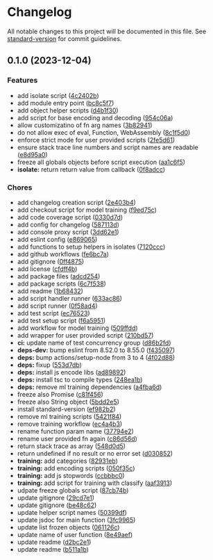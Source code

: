 # Changelog

All notable changes to this project will be documented in this file. See [standard-version](https://github.com/conventional-changelog/standard-version) for commit guidelines.

## 0.1.0 (2023-12-04)


### Features

* add isolate script ([4c2402b](https://github.com/discue/somewhat-secure-insecure-fn-executor/commit/4c2402b9168ff8131b4602e853b9d30d0b97aa3d))
* add module entry point ([bc8c5f7](https://github.com/discue/somewhat-secure-insecure-fn-executor/commit/bc8c5f7981d2374364ae7ec29294452e076b810b))
* add object helper scripts ([d4b1f30](https://github.com/discue/somewhat-secure-insecure-fn-executor/commit/d4b1f309157b01538f8825da9fb2f8609679dd28))
* add script for base encoding and decoding ([954c06a](https://github.com/discue/somewhat-secure-insecure-fn-executor/commit/954c06ada17b78cfa3ea13fa31be36c50388d0b3))
* allow customizatino of fn arg names ([3b82941](https://github.com/discue/somewhat-secure-insecure-fn-executor/commit/3b82941ea99d3896f5a053bc226cc4f87c177218))
* do not allow exec of eval, Function, WebAssembly ([8c1f5d0](https://github.com/discue/somewhat-secure-insecure-fn-executor/commit/8c1f5d0e4f46307ad3b691efe1f3b0832cf2d80f))
* enforce strict mode for user provided scripts ([2fe5d61](https://github.com/discue/somewhat-secure-insecure-fn-executor/commit/2fe5d61dd23cc0037a55ecd1f949d9f9b8c8c05c))
* ensure stack trace line numbers and script names are readable ([e8d95a0](https://github.com/discue/somewhat-secure-insecure-fn-executor/commit/e8d95a09fcf8cdc72b1c3833889321bc0801382f))
* freeze all globals objects before script execution ([aa1c6f5](https://github.com/discue/somewhat-secure-insecure-fn-executor/commit/aa1c6f52da737a8883ef1e522cc5511384bd432d))
* **isolate:** return return value from callback ([0f8adcc](https://github.com/discue/somewhat-secure-insecure-fn-executor/commit/0f8adcc827ba63774e7ce9cd8b83d38ecb3002de))


### Chores

* add changelog creation script ([2e403b4](https://github.com/discue/somewhat-secure-insecure-fn-executor/commit/2e403b44203202f20d654680ebf57a90fa080b0c))
* add checkout script for model training ([f9ed75c](https://github.com/discue/somewhat-secure-insecure-fn-executor/commit/f9ed75c729404897a1e2957548e3d343d0013206))
* add code coverage script ([0330d7d](https://github.com/discue/somewhat-secure-insecure-fn-executor/commit/0330d7df58f4b4bfb0b3c5db9057d9d4fb2f8b47))
* add config for changelog ([587113d](https://github.com/discue/somewhat-secure-insecure-fn-executor/commit/587113d0846f63c9062d9c618ea32cc6169970e0))
* add console proxy script ([3dd62e1](https://github.com/discue/somewhat-secure-insecure-fn-executor/commit/3dd62e10b3fc4b7197e294a57b77161fb430c330))
* add eslint config ([e869065](https://github.com/discue/somewhat-secure-insecure-fn-executor/commit/e86906561023854ccb99f3ac8056fc6ce279f346))
* add functions to setup helpers in isolates ([7120ccc](https://github.com/discue/somewhat-secure-insecure-fn-executor/commit/7120ccce4c46c00fbfd34b902d74add77241c1be))
* add github workflows ([fe6bc7a](https://github.com/discue/somewhat-secure-insecure-fn-executor/commit/fe6bc7a8f04dea958361e12e50876cbb05ffc51f))
* add gitignore ([0ff4875](https://github.com/discue/somewhat-secure-insecure-fn-executor/commit/0ff487507cc9bdc3f391fddaaaaca9bf520237e0))
* add license ([cfdff4b](https://github.com/discue/somewhat-secure-insecure-fn-executor/commit/cfdff4bc915589598776566cbd02decb8a6d4e37))
* add package files ([adcd254](https://github.com/discue/somewhat-secure-insecure-fn-executor/commit/adcd254df02859bd35b4cde993e2c3f28c045448))
* add package scripts ([6c7f538](https://github.com/discue/somewhat-secure-insecure-fn-executor/commit/6c7f538226825267553bb950e4d008f94756dfc6))
* add readme ([1b68432](https://github.com/discue/somewhat-secure-insecure-fn-executor/commit/1b6843204d0a328213c4897c92087c639403415d))
* add script handler runner ([633ac86](https://github.com/discue/somewhat-secure-insecure-fn-executor/commit/633ac8654d66ef82d0f29655d22d10a35447820c))
* add script runner ([0f58ad4](https://github.com/discue/somewhat-secure-insecure-fn-executor/commit/0f58ad48ca90ba683a91a632b649e3e6702073c6))
* add test script ([ec76523](https://github.com/discue/somewhat-secure-insecure-fn-executor/commit/ec76523eae4ef01f5c1669bf9509a1258964682a))
* add test setup script ([f6a5951](https://github.com/discue/somewhat-secure-insecure-fn-executor/commit/f6a5951cf72ce81e5efa5ebca79c2c80987ed296))
* add workflow for model training ([509ffdd](https://github.com/discue/somewhat-secure-insecure-fn-executor/commit/509ffdde44f87a327dd12bc70d88d83e7fe40662))
* add wrapper for user provided script ([210bd57](https://github.com/discue/somewhat-secure-insecure-fn-executor/commit/210bd5708d43e28d1b37aa1917a707eb551e34d2))
* **ci:** update name of test concurrency group ([d86b2fd](https://github.com/discue/somewhat-secure-insecure-fn-executor/commit/d86b2fd205ea611eb0ea9fa47b6b3ee6e6e36bd0))
* **deps-dev:** bump eslint from 8.52.0 to 8.55.0 ([f435097](https://github.com/discue/somewhat-secure-insecure-fn-executor/commit/f4350976e8370829ad6ba89e6c239ad297c3f736))
* **deps:** bump actions/setup-node from 3 to 4 ([4f02d88](https://github.com/discue/somewhat-secure-insecure-fn-executor/commit/4f02d88dc3f471cd094d73083b29ab27456c6391))
* **deps:** fixup ([553d7db](https://github.com/discue/somewhat-secure-insecure-fn-executor/commit/553d7db492ad7ff6fe4bb94aacd7b64f0d2a625d))
* **deps:** install js encode libs ([ad89892](https://github.com/discue/somewhat-secure-insecure-fn-executor/commit/ad89892340d3d4134cda7b26d5c05c06225edac3))
* **deps:** install tsc to compile types ([248ea1b](https://github.com/discue/somewhat-secure-insecure-fn-executor/commit/248ea1be2bb64d5a08cb542de7af4fb59770fc6d))
* **deps:** remove ml training dependencies ([a4fba6d](https://github.com/discue/somewhat-secure-insecure-fn-executor/commit/a4fba6df0f2f69862d4add78ff55706d87477837))
* freeze also Promise ([c81f456](https://github.com/discue/somewhat-secure-insecure-fn-executor/commit/c81f456813e179d611be0ba36baac021d836996c))
* freeze also String object ([5bdd2e5](https://github.com/discue/somewhat-secure-insecure-fn-executor/commit/5bdd2e58017d64bcc5348715272cf888befb164d))
* install standard-version ([ef982b2](https://github.com/discue/somewhat-secure-insecure-fn-executor/commit/ef982b24dd45172fc989e602ad984b568b090d23))
* remove ml training scripts ([5421f84](https://github.com/discue/somewhat-secure-insecure-fn-executor/commit/5421f84006409ad7eba1457a2d46ff949112d8e3))
* remove training workflow ([ec4a4b3](https://github.com/discue/somewhat-secure-insecure-fn-executor/commit/ec4a4b35e631d93ecbb640a243f82cc15f53f73d))
* rename function param name ([37794e2](https://github.com/discue/somewhat-secure-insecure-fn-executor/commit/37794e2779106e68c1af29e3f7b362a4522d40c5))
* rename user provided fn again ([c86d56d](https://github.com/discue/somewhat-secure-insecure-fn-executor/commit/c86d56dbebca1b3623275ba499a991391f282912))
* return stack trace as array ([548d0d5](https://github.com/discue/somewhat-secure-insecure-fn-executor/commit/548d0d509264f0e1ce1fe2e8024f4422ed27ac48))
* return undefined if no result or no error set ([d030852](https://github.com/discue/somewhat-secure-insecure-fn-executor/commit/d03085213d4f31e3a0602ddc93a45ec7c48b35db))
* **training:** add categories ([82931eb](https://github.com/discue/somewhat-secure-insecure-fn-executor/commit/82931eb359d0562204ec590a2acfce29a45679bf))
* **training:** add encoding scripts ([050f35c](https://github.com/discue/somewhat-secure-insecure-fn-executor/commit/050f35ceba99858cfe42c2482e8bb23add96af23))
* **training:** add js stopwords ([ccbbbc0](https://github.com/discue/somewhat-secure-insecure-fn-executor/commit/ccbbbc038e86c3b6329601cce1ebe83c11f736a1))
* **training:** add script for training with classify ([aaf3913](https://github.com/discue/somewhat-secure-insecure-fn-executor/commit/aaf3913144fed726fb5715eab2fafcdb1a5be20a))
* udpate freeze globals script ([87cb74b](https://github.com/discue/somewhat-secure-insecure-fn-executor/commit/87cb74be364c4b2183ea88a4d394b9ad174991a5))
* update gitignore ([29cd7e1](https://github.com/discue/somewhat-secure-insecure-fn-executor/commit/29cd7e11f054b85613a18ec40672c1e579649cf6))
* update gitignore ([be48c62](https://github.com/discue/somewhat-secure-insecure-fn-executor/commit/be48c6268df49ea4f3eac693dfbb1b17c67d497d))
* update helper script names ([50399df](https://github.com/discue/somewhat-secure-insecure-fn-executor/commit/50399df82aae086ab383bcd780473d964f80acd6))
* update jsdoc for main function ([3fc9965](https://github.com/discue/somewhat-secure-insecure-fn-executor/commit/3fc996564b7f05f06d8932b97b8ffee14337bc79))
* update list frozen objects ([061126c](https://github.com/discue/somewhat-secure-insecure-fn-executor/commit/061126c8d6d36a932f6ab3a4b2d140a3cd14c83d))
* update name of user function ([8e49aef](https://github.com/discue/somewhat-secure-insecure-fn-executor/commit/8e49aef6428626f46c7bf0d303212bf600f63132))
* update readme ([d2bc2e1](https://github.com/discue/somewhat-secure-insecure-fn-executor/commit/d2bc2e114cbe8e31d7a1c0a917f79f1540fe7ed3))
* update readme ([b511a1b](https://github.com/discue/somewhat-secure-insecure-fn-executor/commit/b511a1b246a19975c90556e4e3992153d7bf84af))
